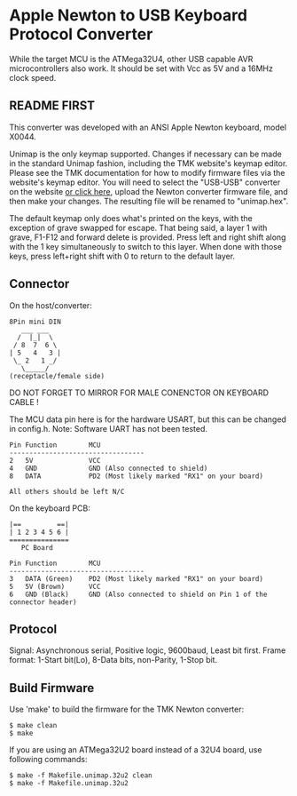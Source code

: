Apple Newton to USB Keyboard Protocol Converter
===============================================
While the target MCU is the ATMega32U4, other USB capable AVR microcontrollers also work. It should be set with Vcc as 5V and a 16MHz clock speed.


README FIRST
------------
This converter was developed with an ANSI Apple Newton keyboard, model X0044.

Unimap is the only keymap supported. Changes if necessary can be made in the standard Unimap fashion, including the TMK website's keymap editor. Please see the TMK documentation for how to modify firmware files via the website's keymap editor. You will need to select the "USB-USB" converter on the website [or click here](http://www.tmk-kbd.com/tmk_keyboard/editor/unimap/?usb_usb), upload the Newton converter firmware file, and then make your changes. The resulting file will be renamed to "unimap.hex".

The default keymap only does what's printed on the keys, with the exception of grave swapped for escape.
That being said, a layer 1 with grave, F1-F12 and forward delete is provided. Press left and right shift along with the 1 key simultaneously to switch to this layer. When done with those keys, press left+right shift with 0 to return to the default layer.


Connector
---------
On the host/converter:

    8Pin mini DIN
       ___ ___
      /  |_|  \
     / 8  7  6 \
    | 5   4   3 |
     \_ 2   1 _/
       \_____/
    (receptacle/female side)
DO NOT FORGET TO MIRROR FOR MALE CONENCTOR ON KEYBOARD CABLE !


The MCU data pin here is for the hardware USART, but this can be changed in config.h. Note: Software UART has not been tested.

    Pin Function        MCU
    ----------------------------------
    2   5V              VCC
    4   GND             GND (Also connected to shield)
    8   DATA            PD2 (Most likely marked "RX1" on your board)

    All others should be left N/C

On the keyboard PCB:

    |==         ==|
    | 1 2 3 4 5 6 |
    ===============
       PC Board

    Pin Function        MCU
    ----------------------------------
    3   DATA (Green)    PD2 (Most likely marked "RX1" on your board)
    5   5V (Brown)      VCC
    6   GND (Black)     GND (Also connected to shield on Pin 1 of the connector header)
    


Protocol
--------
Signal: Asynchronous serial, Positive logic, 9600baud, Least bit first.
Frame format: 1-Start bit(Lo), 8-Data bits, non-Parity, 1-Stop bit.



Build Firmware
--------------
Use 'make' to build the firmware for the TMK Newton converter:

    $ make clean
    $ make 

If you are using an ATMega32U2 board instead of a 32U4 board, use following commands:

    $ make -f Makefile.unimap.32u2 clean
    $ make -f Makefile.unimap.32u2
